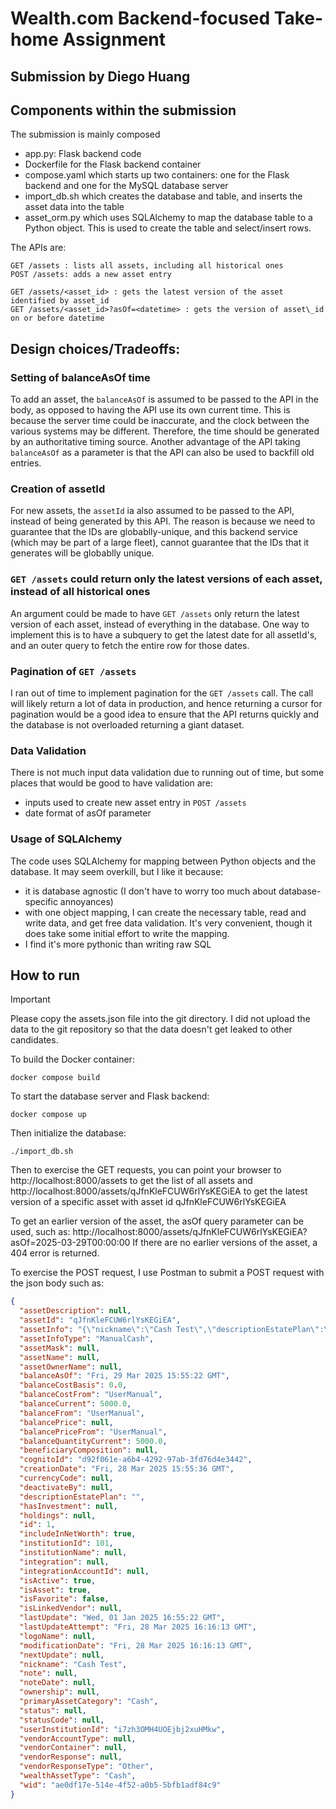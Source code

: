 # Wealth.com Backend-focused Take-home Assignment

## Submission by Diego Huang

## Components within the submission

The submission is mainly composed
- app.py: Flask backend code
- Dockerfile for the Flask backend container
- compose.yaml which starts up two containers: one for the Flask backend and one for the MySQL database server
- import\_db.sh which creates the database and table, and inserts the asset data into the table
- asset\_orm.py which uses SQLAlchemy to map the database table to a Python object. This is used to create the table and select/insert rows.

The APIs are:
```
GET /assets : lists all assets, including all historical ones
POST /assets: adds a new asset entry

GET /assets/<asset_id> : gets the latest version of the asset identified by asset_id
GET /assets/<asset_id>?asOf=<datetime> : gets the version of asset\_id on or before datetime
```
## Design choices/Tradeoffs:

### Setting of balanceAsOf time

To add an asset, the `balanceAsOf` is assumed to be passed to the API in the body, as opposed to having the API use its own current time.
This is because the server time could be inaccurate, and the clock between the various systems may be different. Therefore, the time
should be generated by an authoritative timing source.
Another advantage of the API taking `balanceAsOf` as a parameter is that the API can also be used to backfill old entries.

### Creation of assetId

For new assets, the `assetId` ia also assumed to be passed to the API, instead of being generated by this API. The reason is because we need 
to guarantee that the IDs are globablly-unique, and this backend service (which may be part of a large fleet), cannot guarantee that the IDs
that it generates will be globablly unique.

### `GET /assets` could return only the latest versions of each asset, instead of all historical ones

An argument could be made to have `GET /assets` only return the latest version of each asset, instead of everything in the database. One way
to implement this is to have a subquery to get the latest date for all assetId's, and an outer query to fetch the entire row for those dates.

### Pagination of `GET /assets`

I ran out of time to implement pagination for the `GET /assets` call. The call will likely return a lot of data in production, and hence
returning a cursor for pagination would be a good idea to ensure that the API returns quickly and the database is not overloaded returning a giant
dataset.

### Data Validation

There is not much input data validation due to running out of time, but some places that would be good to have validation are:
- inputs used to create new asset entry in `POST /assets`
- date format of asOf parameter 

### Usage of SQLAlchemy

The code uses SQLAlchemy for mapping between Python objects and the database. It may seem overkill, but I like it because:
- it is database agnostic (I don't have to worry too much about database-specific annoyances)
- with one object mapping, I can create the necessary table, read and write data, and get free data validation. It's very convenient, though
  it does take some initial effort to write the mapping.
- I find it's more pythonic than writing raw SQL
  
## How to run

> [!IMPORTANT]
> Please copy the assets.json file into the git directory. I did not upload the data to the git repository so that the data doesn't get leaked to other candidates.

To build the Docker container:
```console
docker compose build
```

To start the database server and Flask backend:
```console
docker compose up
```

Then initialize the database:
```console
./import_db.sh
```

Then to exercise the GET requests, you can point your browser to
http://localhost:8000/assets
to get the list of all assets
and
http://localhost:8000/assets/qJfnKleFCUW6rlYsKEGiEA
to get the latest version of a specific asset with asset id qJfnKleFCUW6rlYsKEGiEA

To get an earlier version of the asset, the asOf query parameter can be used, such as:
http://localhost:8000/assets/qJfnKleFCUW6rlYsKEGiEA?asOf=2025-03-29T00:00:00
If there are no earlier versions of the asset, a 404 error is returned.

To exercise the POST request, I use Postman to submit a POST request with the json body such as:
```json
{
  "assetDescription": null,
  "assetId": "qJfnKleFCUW6rlYsKEGiEA",
  "assetInfo": "{\"nickname\":\"Cash Test\",\"descriptionEstatePlan\":\"\",\"estimateValue\":5000,\"purchaseCost\":0,\"asOfDate\":\"2025-03-28T15:55:22+00:00\",\"isFavorite\":false}",
  "assetInfoType": "ManualCash",
  "assetMask": null,
  "assetName": null,
  "assetOwnerName": null,
  "balanceAsOf": "Fri, 29 Mar 2025 15:55:22 GMT",
  "balanceCostBasis": 0.0,
  "balanceCostFrom": "UserManual",
  "balanceCurrent": 5000.0,
  "balanceFrom": "UserManual",
  "balancePrice": null,
  "balancePriceFrom": "UserManual",
  "balanceQuantityCurrent": 5000.0,
  "beneficiaryComposition": null,
  "cognitoId": "d92f061e-a6b4-4292-97ab-3fd76d4e3442",
  "creationDate": "Fri, 28 Mar 2025 15:55:36 GMT",
  "currencyCode": null,
  "deactivateBy": null,
  "descriptionEstatePlan": "",
  "hasInvestment": null,
  "holdings": null,
  "id": 1,
  "includeInNetWorth": true,
  "institutionId": 101,
  "institutionName": null,
  "integration": null,
  "integrationAccountId": null,
  "isActive": true,
  "isAsset": true,
  "isFavorite": false,
  "isLinkedVendor": null,
  "lastUpdate": "Wed, 01 Jan 2025 16:55:22 GMT",
  "lastUpdateAttempt": "Fri, 28 Mar 2025 16:16:13 GMT",
  "logoName": null,
  "modificationDate": "Fri, 28 Mar 2025 16:16:13 GMT",
  "nextUpdate": null,
  "nickname": "Cash Test",
  "note": null,
  "noteDate": null,
  "ownership": null,
  "primaryAssetCategory": "Cash",
  "status": null,
  "statusCode": null,
  "userInstitutionId": "i7zh3OMH4UOEjbj2xuHMkw",
  "vendorAccountType": null,
  "vendorContainer": null,
  "vendorResponse": null,
  "vendorResponseType": "Other",
  "wealthAssetType": "Cash",
  "wid": "ae0df17e-514e-4f52-a0b5-5bfb1adf84c9"
}
```
